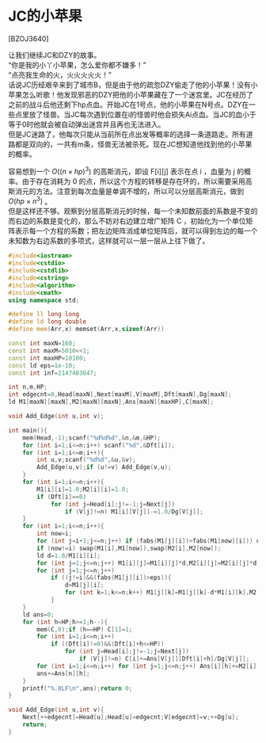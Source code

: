 # JC的小苹果
[BZOJ3640]

让我们继续JC和DZY的故事。  
“你是我的小丫小苹果，怎么爱你都不嫌多！”  
“点亮我生命的火，火火火火火！”  
话说JC历经艰辛来到了城市B，但是由于他的疏忽DZY偷走了他的小苹果！没有小苹果怎么听歌！他发现邪恶的DZY把他的小苹果藏在了一个迷宫里。JC在经历了之前的战斗后他还剩下hp点血。开始JC在1号点，他的小苹果在N号点。DZY在一些点里放了怪兽。当JC每次遇到位置在i的怪兽时他会损失Ai点血。当JC的血小于等于0时他就会被自动弹出迷宫并且再也无法进入。  
但是JC迷路了，他每次只能从当前所在点出发等概率的选择一条道路走。所有道路都是双向的，一共有m条，怪兽无法被杀死。现在JC想知道他找到他的小苹果的概率。

容易想到一个 $O((n\times hp)^3)$ 的高斯消元，即设 F[i][j] 表示在点 i ，血量为 j 的概率。由于存在消耗为 0 的点，所以这个方程的转移是存在环的，所以需要采用高斯消元的方法。注意到每次血量是单调不增的，所以可以分层高斯消元，做到 $O(hp\times n^3)$ 。  
但是这样还不够。观察到分层高斯消元的时候，每一个未知数前面的系数是不变的而右边的系数是变化的，那么不妨对右边建立增广矩阵 C ，初始化为一个单位矩阵表示每一个方程的系数；把左边矩阵消成单位矩阵后，就可以得到左边的每一个未知数为右边系数的多项式，这样就可以一层一层从上往下做了。

```cpp
#include<iostream>
#include<cstdio>
#include<cstdlib>
#include<cstring>
#include<algorithm>
#include<cmath>
using namespace std;

#define ll long long
#define ld long double
#define mem(Arr,x) memset(Arr,x,sizeof(Arr))

const int maxN=160;
const int maxM=5010<<1;
const int maxHP=10100;
const ld eps=1e-10;
const int inf=2147483647;

int n,m,HP;
int edgecnt=0,Head[maxN],Next[maxM],V[maxM],Dft[maxN],Dg[maxN];
ld M1[maxN][maxN],M2[maxN][maxN],Ans[maxN][maxHP],C[maxN];

void Add_Edge(int u,int v);

int main(){
	mem(Head,-1);scanf("%d%d%d",&n,&m,&HP);
	for (int i=1;i<=n;i++) scanf("%d",&Dft[i]);
	for (int i=1;i<=m;i++){
		int u,v;scanf("%d%d",&u,&v);
		Add_Edge(u,v);if (u!=v) Add_Edge(v,u);
	}
	for (int i=1;i<=n;i++){
		M1[i][i]=1.0;M2[i][i]=1.0;
		if (Dft[i]==0)
			for (int j=Head[i];j!=-1;j=Next[j])
				if (V[j]!=n) M1[i][V[j]]-=1.0/Dg[V[j]];
	}
	for (int i=1;i<=n;i++){
		int now=i;
		for (int j=i+1;j<=n;j++) if (fabs(M1[j][i])>fabs(M1[now][i])) now=j;
		if (now!=i) swap(M1[i],M1[now]),swap(M2[i],M2[now]);
		ld d=1.0/M1[i][i];
		for (int j=1;j<=n;j++) M1[i][j]=M1[i][j]*d,M2[i][j]=M2[i][j]*d;
		for (int j=1;j<=n;j++)
			if ((j!=i)&&(fabs(M1[j][i])>eps)){
				d=M1[j][i];
				for (int k=1;k<=n;k++) M1[j][k]=M1[j][k]-d*M1[i][k],M2[j][k]=M2[j][k]-d*M2[i][k];
			}
	}
	ld ans=0;
	for (int h=HP;h>=1;h--){
		mem(C,0);if (h==HP) C[1]=1;
		for (int i=1;i<=n;i++)
			if ((Dft[i]!=0)&&(Dft[i]+h<=HP))
				for (int j=Head[i];j!=-1;j=Next[j])
					if (V[j]!=n) C[i]+=Ans[V[j]][Dft[i]+h]/Dg[V[j]];
		for (int i=1;i<=n;i++) for (int j=1;j<=n;j++) Ans[i][h]+=M2[i][j]*C[j];
		ans+=Ans[n][h];
	}
	printf("%.8LF\n",ans);return 0;
}

void Add_Edge(int u,int v){
	Next[++edgecnt]=Head[u];Head[u]=edgecnt;V[edgecnt]=v;++Dg[u];
	return;
}
```